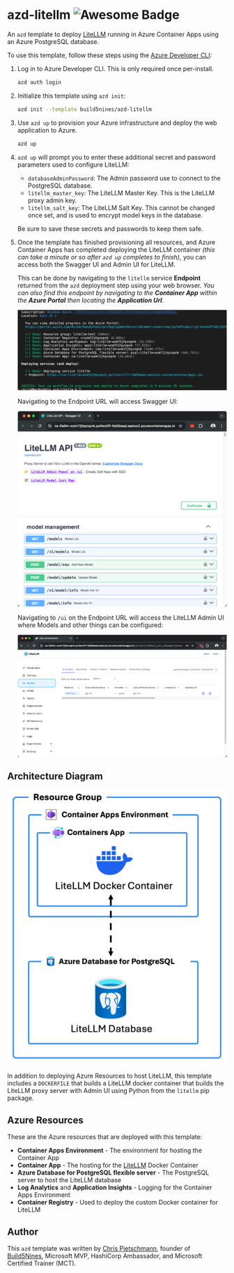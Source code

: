 # azd-litellm ![Awesome Badge](https://awesome.re/badge-flat2.svg)

An `azd` template to deploy [LiteLLM](https://www.litellm.ai/) running in Azure Container Apps using an Azure PostgreSQL database.

To use this template, follow these steps using the [Azure Developer CLI](https://learn.microsoft.com/azure/developer/azure-developer-cli/overview):

1. Log in to Azure Developer CLI. This is only required once per-install.

    ```bash
    azd auth login
    ```

2. Initialize this template using `azd init`:

    ```bash
    azd init --template build5nines/azd-litellm
    ```

3. Use `azd up` to provision your Azure infrastructure and deploy the web application to Azure.

    ```bash
    azd up
    ```

4. `azd up` will prompt you to enter these additional secret and password parameters used to configure LiteLLM:

    - `databaseAdminPassword`: The Admin password use to connect to the PostgreSQL database.
    - `litellm_master_key`: The LiteLLM Master Key. This is the LiteLLM proxy admin key.
    - `litellm_salt_key`: The LiteLLM Salt Key. This cannot be changed once set, and is used to encrypt model keys in the database.

    Be sure to save these secrets and passwords to keep them safe.

5. Once the template has finished provisioning all resources, and Azure Container Apps has completed deploying the LiteLLM container _(this can take a minute or so after `azd up` completes to finish)_, you can access both the Swagger UI and Admin UI for LiteLLM.

    This can be done by navigating to the `litellm` service **Endpoint** returned from the `azd` deployment step using your web browser. _You can also find this endpoint by navigating to the **Container App** within the **Azure Portal** then locating the **Application Url**._

    ![Screenshot of terminal with azd up completed](/assets/screenshot-azd-up-completed.png)

    Navigating to the Endpoint URL will access Swagger UI:

    ![Screenshot of LiteLLM Swagger UI](/assets/screenshot-litellm-swagger-ui.png)

    Navigating to `/ui` on the Endpoint URL will access the LiteLLM Admin UI where Models and other things can be configured:

    ![Screenshot of LiteLLM Admin UI](/assets/screenshot-litellm-admin-ui.png)

## Architecture Diagram

![Diagram of Azure Resources provisioned with this template](assets/architecture.png)

In addition to deploying Azure Resources to host LiteLLM, this template includes a `DOCKERFILE` that builds a LiteLLM docker container that builds the LiteLLM proxy server with Admin UI using Python from the `litellm` pip package.

## Azure Resources

These are the Azure resources that are deployed with this template:

- **Container Apps Environment** - The environment for hosting the Container App
- **Container App** - The hosting for the [LiteLLM](https://www.litellm.ai) Docker Container
- **Azure Database for PostgreSQL flexible server** - The PostgreSQL server to host the LiteLLM database
- **Log Analytics** and **Application Insights** - Logging for the Container Apps Environment
- **Container Registry** - Used to deploy the custom Docker container for LiteLLM

## Author

This `azd` template was written by [Chris Pietschmann](https://pietschsoft.com), founder of [Build5Nines](https://build5nines.com), Microsoft MVP, HashiCorp Ambassador, and Microsoft Certified Trainer (MCT).
